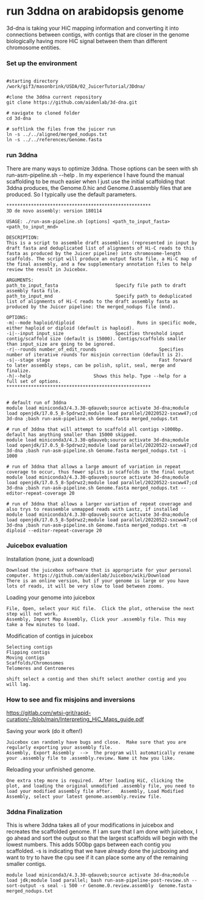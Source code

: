 # run 3ddna on arabidopsis genome

3d-dna is taking your HiC mapping information and converting it into connections between contigs, with contigs that are closer in the genome biologically having more HiC signal between them than different chromosome entities. 


### Set up the environment
```

#starting directory
/work/gif3/masonbrink/USDA/02_JuicerTutorial/3Ddna/

#clone the 3ddna current repository
git clone https://github.com/aidenlab/3d-dna.git

# navigate to cloned folder
cd 3d-dna

# softlink the files from the juicer run
ln -s ../../aligned/merged_nodups.txt
ln -s ../../references/Genome.fasta
```

### run 3ddna

There are many ways to optimize 3ddna.   Those options can be seen with sh run-asm-pipeline.sh --help . In my experience I have found the manual scaffolding to be much easier when I just use the initial scaffolding that 3ddna produces, the Genome.0.hic and Genome.0.assembly files that are produced. So I typically use the default parameters.
```
*****************************************************
3D de novo assembly: version 180114

USAGE: ./run-asm-pipeline.sh [options] <path_to_input_fasta> <path_to_input_mnd>

DESCRIPTION:
This is a script to assemble draft assemblies (represented in input by draft fasta and deduplicated list of alignments of Hi-C reads to this fasta as produced by the Juicer pipeline) into chromosome-length scaffolds. The script will produce an output fasta file, a Hi-C map of the final assembly, and a few supplementary annotation files to help review the result in Juicebox.

ARGUMENTS:
path_to_input_fasta                     Specify file path to draft assembly fasta file.
path_to_input_mnd                       Specify path to deduplicated list of alignments of Hi-C reads to the draft assembly fasta as produced by the Juicer pipeline: the merged_nodups file (mnd).

OPTIONS:
-m|--mode haploid/diploid                       Runs in specific mode, either haploid or diploid (default is haploid).
-i|--input input_size                   Specifies threshold input contig/scaffold size (default is 15000). Contigs/scaffolds smaller than input_size are going to be ignored.
-r|--rounds number_of_edit_rounds                       Specifies number of iterative rounds for misjoin correction (default is 2).
-s|--stage stage                                        Fast forward to later assembly steps, can be polish, split, seal, merge and finalize.
-h|--help                       Shows this help. Type --help for a full set of options.
*****************************************************


# default run of 3ddna
module load miniconda3/4.3.30-qdauveb;source activate 3d-dna;module load openjdk/17.0.5_8-5pdrwz2;module load parallel/20220522-sxcww47;cd 3d-dna ;bash run-asm-pipeline.sh Genome.fasta merged_nodups.txt 

# run of 3ddna that will attempt to scaffold all contigs >1000bp. default has anything smaller than 15000 skipped.
module load miniconda3/4.3.30-qdauveb;source activate 3d-dna;module load openjdk/17.0.5_8-5pdrwz2;module load parallel/20220522-sxcww47;cd 3d-dna ;bash run-asm-pipeline.sh Genome.fasta merged_nodups.txt -i 1000

# run of 3ddna that allows a large amount of variation in repeat coverage to occur, thus fewer splits in scaffolds in the final output
module load miniconda3/4.3.30-qdauveb;source activate 3d-dna;module load openjdk/17.0.5_8-5pdrwz2;module load parallel/20220522-sxcww47;cd 3d-dna ;bash run-asm-pipeline.sh Genome.fasta merged_nodups.txt --editor-repeat-coverage 20

# run of 3ddna that allows a larger variation of repeat coverage and also trys to reassemble unmapped reads with Lastz, if installed
module load miniconda3/4.3.30-qdauveb;source activate 3d-dna;module load openjdk/17.0.5_8-5pdrwz2;module load parallel/20220522-sxcww47;cd 3d-dna ;bash run-asm-pipeline.sh Genome.fasta merged_nodups.txt -m diploid --editor-repeat-coverage 20
```

### Juicebox evaluation 

Installation (none, just a download)
```
Download the juicebox software that is appropriate for your personal computer. https://github.com/aidenlab/Juicebox/wiki/Download
There is an online version, but if your genome is large or you have lots of reads, it will be very slow to load between zooms.  
```

Loading your genome into juicebox
```
File, Open, select your HiC file.  Click the plot, otherwise the next step will not work. 
Assembly, Import Map Assembly, Click your .assembly file. This may take a few minutes to load. 
```

Modification of contigs in juicebox
```
Selecting contigs
Flipping contigs
Moving contigs
Scaffolds/Chromosomes
Telomeres and Centromeres

shift select a contig and then shift select another contig and you will lag.
```
### How to see and fix misjoins and inversions
https://gitlab.com/wtsi-grit/rapid-curation/-/blob/main/Interpreting_HiC_Maps_guide.pdf


Saving your work (do it often!)
```
Juicebox can randomly have bugs and close.  Make sure that you are regularly exporting your assembly file.   
Assembly, Export Assembly  -->  the program will automatically rename your .assembly file to .assembly.review. Name it how you like. 
```

Reloading your unfinished genome. 
```
One extra step more is required.  After loading HiC, clicking the plot, and loading the original unmodified .assembly file, you need to load your modified assembly file after.   Assembly, Load Modified Assembly, select your latest genome.assembly.review file. 
```


### 3ddna Finalization 

This is where 3ddna takes all of your modifications in juicebox and recreates the scaffolded genome.  If I am sure that I am done with juicebox, I go ahead and sort the output so that the largest scaffolds will begin with the lowest numbers.   This adds 500bp gaps between each contig you scaffolded.   -s is indicating that we have already done the juicboxing and want to try to have the cpu see if it can place some any of the remaining smaller contigs. 

```
module load miniconda3/4.3.30-qdauveb;source activate 3d-dna;module load jdk;module load parallel; bash run-asm-pipeline-post-review.sh --sort-output -s seal -i 500 -r Genome.0.review.assembly  Genome.fasta merged_nodups.txt
```



